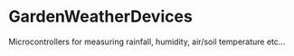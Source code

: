 # GardenWeatherDevices
Microcontrollers for measuring rainfall, humidity, air/soil temperature etc...
